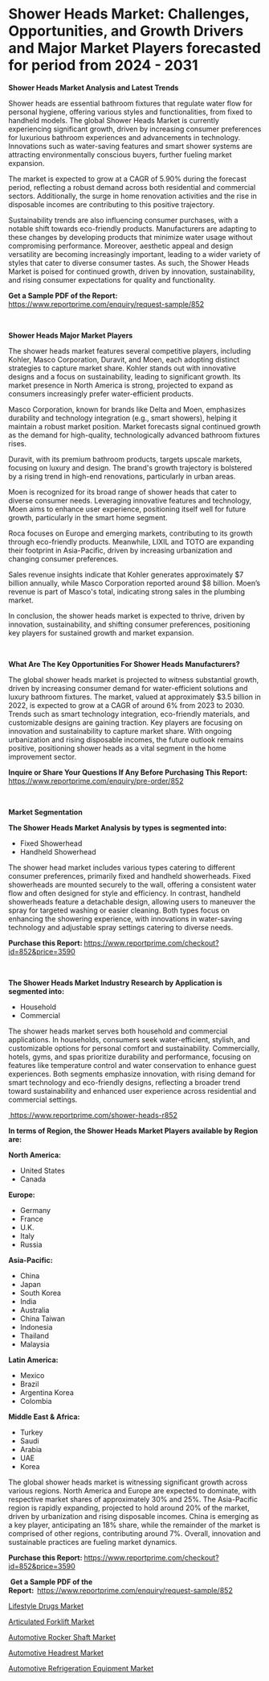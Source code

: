 <p><h1>Shower Heads Market: Challenges, Opportunities, and Growth Drivers and Major Market Players forecasted for period from 2024 - 2031</h1></p><p><strong>Shower Heads Market Analysis and Latest Trends</strong></p>
<p><p>Shower heads are essential bathroom fixtures that regulate water flow for personal hygiene, offering various styles and functionalities, from fixed to handheld models. The global Shower Heads Market is currently experiencing significant growth, driven by increasing consumer preferences for luxurious bathroom experiences and advancements in technology. Innovations such as water-saving features and smart shower systems are attracting environmentally conscious buyers, further fueling market expansion.</p><p>The market is expected to grow at a CAGR of 5.90% during the forecast period, reflecting a robust demand across both residential and commercial sectors. Additionally, the surge in home renovation activities and the rise in disposable incomes are contributing to this positive trajectory. </p><p>Sustainability trends are also influencing consumer purchases, with a notable shift towards eco-friendly products. Manufacturers are adapting to these changes by developing products that minimize water usage without compromising performance. Moreover, aesthetic appeal and design versatility are becoming increasingly important, leading to a wider variety of styles that cater to diverse consumer tastes. As such, the Shower Heads Market is poised for continued growth, driven by innovation, sustainability, and rising consumer expectations for quality and functionality.</p></p>
<p><strong>Get a Sample PDF of the Report:&nbsp;</strong> <a href="https://www.reportprime.com/enquiry/request-sample/852">https://www.reportprime.com/enquiry/request-sample/852</a></p>
<p>&nbsp;</p>
<p><strong>Shower Heads Major Market Players</strong></p>
<p><p>The shower heads market features several competitive players, including Kohler, Masco Corporation, Duravit, and Moen, each adopting distinct strategies to capture market share. Kohler stands out with innovative designs and a focus on sustainability, leading to significant growth. Its market presence in North America is strong, projected to expand as consumers increasingly prefer water-efficient products.</p><p>Masco Corporation, known for brands like Delta and Moen, emphasizes durability and technology integration (e.g., smart showers), helping it maintain a robust market position. Market forecasts signal continued growth as the demand for high-quality, technologically advanced bathroom fixtures rises.</p><p>Duravit, with its premium bathroom products, targets upscale markets, focusing on luxury and design. The brand's growth trajectory is bolstered by a rising trend in high-end renovations, particularly in urban areas.</p><p>Moen is recognized for its broad range of shower heads that cater to diverse consumer needs. Leveraging innovative features and technology, Moen aims to enhance user experience, positioning itself well for future growth, particularly in the smart home segment.</p><p>Roca focuses on Europe and emerging markets, contributing to its growth through eco-friendly products. Meanwhile, LIXIL and TOTO are expanding their footprint in Asia-Pacific, driven by increasing urbanization and changing consumer preferences.</p><p>Sales revenue insights indicate that Kohler generates approximately $7 billion annually, while Masco Corporation reported around $8 billion. Moen’s revenue is part of Masco's total, indicating strong sales in the plumbing market.</p><p>In conclusion, the shower heads market is expected to thrive, driven by innovation, sustainability, and shifting consumer preferences, positioning key players for sustained growth and market expansion.</p></p>
<p>&nbsp;</p>
<p><strong>What Are The Key Opportunities For Shower Heads Manufacturers?</strong></p>
<p><p>The global shower heads market is projected to witness substantial growth, driven by increasing consumer demand for water-efficient solutions and luxury bathroom fixtures. The market, valued at approximately $3.5 billion in 2022, is expected to grow at a CAGR of around 6% from 2023 to 2030. Trends such as smart technology integration, eco-friendly materials, and customizable designs are gaining traction. Key players are focusing on innovation and sustainability to capture market share. With ongoing urbanization and rising disposable incomes, the future outlook remains positive, positioning shower heads as a vital segment in the home improvement sector.</p></p>
<p><strong>Inquire or Share Your Questions If Any Before Purchasing This Report:</strong> <a href="https://www.reportprime.com/enquiry/pre-order/852">https://www.reportprime.com/enquiry/pre-order/852</a></p>
<p>&nbsp;</p>
<p><strong>Market Segmentation</strong></p>
<p><strong>The Shower Heads Market Analysis by types is segmented into:</strong></p>
<p><ul><li>Fixed Showerhead</li><li>Handheld Showerhead</li></ul></p>
<p><p>The shower head market includes various types catering to different consumer preferences, primarily fixed and handheld showerheads. Fixed showerheads are mounted securely to the wall, offering a consistent water flow and often designed for style and efficiency. In contrast, handheld showerheads feature a detachable design, allowing users to maneuver the spray for targeted washing or easier cleaning. Both types focus on enhancing the showering experience, with innovations in water-saving technology and adjustable spray settings catering to diverse needs.</p></p>
<p><strong>Purchase this Report:&nbsp;</strong><a href="https://www.reportprime.com/checkout?id=852&price=3590">https://www.reportprime.com/checkout?id=852&price=3590</a></p>
<p>&nbsp;</p>
<p><strong>The Shower Heads Market Industry Research by Application is segmented into:</strong></p>
<p><ul><li>Household</li><li>Commercial</li></ul></p>
<p><p>The shower heads market serves both household and commercial applications. In households, consumers seek water-efficient, stylish, and customizable options for personal comfort and sustainability. Commercially, hotels, gyms, and spas prioritize durability and performance, focusing on features like temperature control and water conservation to enhance guest experiences. Both segments emphasize innovation, with rising demand for smart technology and eco-friendly designs, reflecting a broader trend toward sustainability and enhanced user experience across residential and commercial settings.</p></p>
<p><a href="https://www.reportprime.com/shower-heads-r852">&nbsp;https://www.reportprime.com/shower-heads-r852</a></p>
<p><strong>In terms of Region, the Shower Heads Market Players available by Region are:</strong></p>
<p>
    <p> <strong> North America: </strong>
        <ul>
            <li>United States</li>
            <li>Canada</li>
        </ul>
        </p> 
    <p> <strong> Europe: </strong>
        <ul>
            <li>Germany</li>
            <li>France</li>
            <li>U.K.</li>
            <li>Italy</li>
            <li>Russia</li>
        </ul>
        </p> 
    <p> <strong> Asia-Pacific: </strong>
        <ul>
            <li>China</li>
            <li>Japan</li>
            <li>South Korea</li>
            <li>India</li>
            <li>Australia</li>
            <li>China Taiwan</li>
            <li>Indonesia</li>
            <li>Thailand</li>
            <li>Malaysia</li>
        </ul>
        </p> 
    <p> <strong> Latin America: </strong>
        <ul>
            <li>Mexico</li>
            <li>Brazil</li>
            <li>Argentina Korea</li>
            <li>Colombia</li>
        </ul>
        </p> 
    <p> <strong> Middle East & Africa: </strong>
        <ul>
            <li>Turkey</li>
            <li>Saudi</li>
            <li>Arabia</li>
            <li>UAE</li>
            <li>Korea</li>
        </ul>
    </p>
    </p>
<p><p>The global shower heads market is witnessing significant growth across various regions. North America and Europe are expected to dominate, with respective market shares of approximately 30% and 25%. The Asia-Pacific region is rapidly expanding, projected to hold around 20% of the market, driven by urbanization and rising disposable incomes. China is emerging as a key player, anticipating an 18% share, while the remainder of the market is comprised of other regions, contributing around 7%. Overall, innovation and sustainable practices are fueling market dynamics.</p></p>
<p><strong>Purchase this Report: </strong><a href="https://www.reportprime.com/checkout?id=852&price=3590">https://www.reportprime.com/checkout?id=852&price=3590</a></p>
<p>&nbsp;<strong>Get a Sample PDF of the Report:&nbsp;&nbsp;</strong><a href="https://www.reportprime.com/enquiry/request-sample/852">https://www.reportprime.com/enquiry/request-sample/852</a></p>
<p><strong></strong></p>
<p><p><a href="https://medium.com/@yvonnecrona/global-lifestyle-drugs-market-opportunities-and-forecast-for-period-from-2024-to-2031-d8bed39f18c3">Lifestyle Drugs Market</a></p><p><a href="https://www.linkedin.com/pulse/articulated-forklift-market-size-growth-trends-industry-analysis-eksje?trackingId=KyZRdomHT1mEY8gOtvJ7aA%3D%3D">Articulated Forklift Market</a></p><p><a href="https://issuu.com/reportprime-2/docs/automotive-rocker-shaft-market-size_bf746cc693e2a5">Automotive Rocker Shaft Market</a></p><p><a href="https://www.linkedin.com/pulse/automotive-headrest-market-global-regional-analysis-focus-fnt4e?trackingId=WFHs3T%2FWRhGsDosF8WFi8g%3D%3D">Automotive Headrest Market</a></p><p><a href="https://issuu.com/reportprime-2/docs/automotive-refrigeration-equipment-_b5c32bab766346">Automotive Refrigeration Equipment Market</a></p></p>